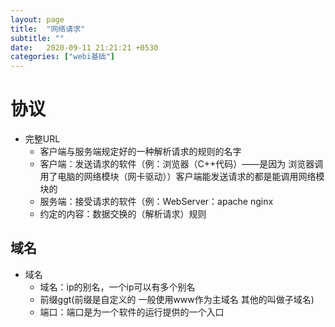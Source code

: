 ```yaml
---
layout: page
title:  "网络请求"
subtitle: ""
date:   2020-09-11 21:21:21 +0530
categories: ["webi基础"]
---
```


# 协议
- 完整URL
   - 客户端与服务端规定好的一种解析请求的规则的名字
   - 客户端：发送请求的软件（例：浏览器（C++代码）——是因为 浏览器调用了电脑的网络模块（网卡驱动））客户端能发送请求的都是能调用网络模块的
   - 服务端：接受请求的软件（例：WebServer：apache nginx 
   - 约定的内容：数据交换的（解析请求）规则
## 域名
- 域名
  - 域名：ip的别名，一个ip可以有多个别名
  - 前缀ggt(前缀是自定义的 一般使用www作为主域名 其他的叫做子域名)
  - 端口：端口是为一个软件的运行提供的一个入口



    